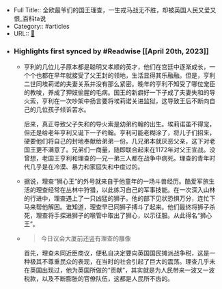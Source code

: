 - Full Title:: 全欧最爷们的国王理查，一生戎马战无不胜，却被英国人民又爱又恨_百科ta说
- Category:: #articles
- URL:: [🔗](https://baike.baidu.com/tashuo/browse/content?id=feb2177839bb31baa353bed9&lemmaId=1440575&fromLemmaModule=pcBottom&lemmaTitle=%E7%90%86%E6%9F%A5%E4%B8%80%E4%B8%96&fromModule=lemma_bottom-tashuo-article)
- ### Highlights first synced by #Readwise [[April 20th, 2023]]
    - 亨利的几位儿子原本都是聪明又孝顺的英才，他们在宫廷中逐渐成长，一个个也都在早年就接受了父王封的领地，生活显得其乐融融。但是，亨利二世同埃莉诺的夫妻关系并没有那么紧密。晚年的亨利不知受了哪位宠臣的教唆，养成了狎妓偷腥的毛病。国王的新癖好一下子成了夫妻失和的导火索，亨利在一次吵架中扬言要将埃莉诺关进监狱，这导致王后不断向自己的几位孩子倾诉苦水。
      
      后来，真正导致父子失和的导火索是幼弟约翰的出生。埃莉诺虽不得宠，但还是给老年亨利又诞下一子约翰。亨利可能老糊涂了，将儿子们招来，硬要他们将自己的封地奉献给弟弟一份。几兄弟本就厌恶父亲，这下对老国王更不满意了。兄弟们一商量，随即联合起来在1172年对父王宣战。没曾想，老国王亨利和理查的一兄一弟三人都在战争中病死。理查的青年时代几乎是在冷漠、暴力和家庭失和中度过的。
    - 据说，理查“狮心王”的外号就来自于他童年的一场斗兽经历。酷爱军旅生活的理查经常在丛林中狩猎，以此练习自己的军事技能。在一次深入山林的行进中，理查遇上了一只凶猛的狮子。他的部下见状恐惧万分，连忙下马来帮他解困。谁知道，理查早已同狮子搏斗了起来。他们最终将狮子杀死，理查将手探进狮子的喉管中取出了狮心，以示征服。从此得名“狮心王”。
    - > 今日议会大厦前还竖有理查的雕像
      > 
      > 
      
      首先，理查未同近臣商议，便私自决定要向英国国民摊派战争税，这是一种极其不尊重民众的表现，在当时的社会引起了巨大的震荡。理查几乎未在英国出现过，他为英国所做的“贡献”，其实就是为人民带来一波又一波税款，以及不断膨胀的官僚队伍，这都是人民所不齿的。
